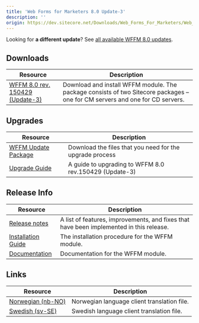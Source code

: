 ```yaml
---
title: 'Web Forms for Marketers 8.0 Update-3'
description: ''
origin: https://dev.sitecore.net/Downloads/Web_Forms_For_Marketers/Web_Forms_for_Marketers_80/Web_Forms_for_Marketers_80_Update3
---
```


  <Alert variant='warning' mb={4}>
    <AlertIcon />


Looking for **a different update**? See [all available WFFM 8.0 updates](/downloads/Web_Forms_For_Marketers/Web_Forms_for_Marketers_80).

  </Alert>


## Downloads

| Resource                                                                                                                                                                                                                                                 | Description                                                                                                                  |
| -------------------------------------------------------------------------------------------------------------------------------------------------------------------------------------------------------------------------------------------------------- | ---------------------------------------------------------------------------------------------------------------------------- |
| [WFFM 8.0 rev. 150429 (Update-3)](https://scdp.blob.core.windows.net/downloads/Sitecore%20Experience%20Platform/8%200/Sitecore%20Experience%20Platform%2080%20Update3/Secure/Web%20Forms%20for%20Marketers%2080%20rev%20150429%20NOT%20SC%20PACKAGE.zip) | Download and install WFFM module. The package consists of two Sitecore packages – one for CM servers and one for CD servers. |

## Upgrades

| Resource                                                                                                                                                                                                                                                          | Description                                                     |
| ----------------------------------------------------------------------------------------------------------------------------------------------------------------------------------------------------------------------------------------------------------------- | --------------------------------------------------------------- |
| [WFFM Update Package](https://scdp.blob.core.windows.net/downloads/Web%20Forms%20For%20Marketers/Web%20Forms%20for%20Marketers%2080/Web%20Forms%20for%20Marketers%2080%20Update3/Secure/Web%20Forms%20for%20Marketers%2080%20rev%20150429%20Update%20Package.zip) | Download the files that you need for the upgrade process <br /> |
| [Upgrade Guide](https://scdp.blob.core.windows.net/downloads/Web%20Forms%20For%20Marketers/Web%20Forms%20for%20Marketers%2080/Web%20Forms%20for%20Marketers%2080%20Update3/Secure/WFFM%2080%20Update%203%20Upgrade%20Guide.pdf)                                   | A guide to upgrading to WFFM 8.0 rev.150429 (Update-3)          |

## Release Info

| Resource                                                                                             | Description                                                                             |
| ---------------------------------------------------------------------------------------------------- | --------------------------------------------------------------------------------------- |
| [Release notes](/downloads/Web_Forms_For_Marketers/Web_Forms_for_Marketers_80/Release_Notes#update3) | A list of features, improvements, and fixes that have been implemented in this release. |
| [Installation Guide](/~/media/53947E3FB7C74E3588092825586362E2.ashx)                                 | The installation procedure for the WFFM module.                                         |
| [Documentation](https://doc.sitecore.com/legacy-docs/web-forms-for-marketers-8.0.pdf)                | Documentation for the WFFM module.                                                      |

## Links

| Resource                                                                                                                                                                                                  | Description                                 |
| --------------------------------------------------------------------------------------------------------------------------------------------------------------------------------------------------------- | ------------------------------------------- |
| [Norwegian (nb-NO)](https://sitecoredev.azureedge.net#)                                                                                                                                                   | Norwegian language client translation file. |
| [Swedish (sv-SE)](https://scdp.blob.core.windows.net/downloads/Web%20Forms%20For%20Marketers/Web%20Forms%20for%20Marketers%2080/Web%20Forms%20for%20Marketers%2080%20Update3/Secure/WFFM80svSE150618.zip) | Swedish language client translation file.   |
